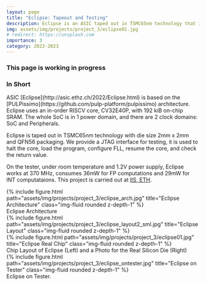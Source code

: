 ```yaml
---
layout: page
title: "Eclipse: Tapeout and Testing"
description: Eclipse is an ASIC taped out in TSMC65nm technology that integrates features such as Stochastic Rounding(SR) extension, an X-interface, and a T-head div/sqrt unit. This project contains system intergration, full ASIC backend process and ASIC testing after the chip came back.
img: assets/img/projects/project_3/eclipse01.jpg
# redirect: https://unsplash.com
importance: 3
category: 2022-2023
---
```

<h3 class="card-title"><span class="font-weight-bold">This page is working in progress</span></h3>
<h3 class="card-title"><span class="font-weight-bold">In Short</span></h3>
ASIC [Eclipse](http://asic.ethz.ch/2022/Eclipse.html) is based on the [PULPissimo](https://github.com/pulp-platform/pulpissimo) architecture. Eclipse uses an in-order RISCV core, CV32E40P, with 192 kiB on-chip SRAM. The whole SoC is in 1 power domain, and there are 2 clock domains: SoC and Peripherals. 

Eclipse is taped out in TSMC65nm technology with die size 2mm x 2mm and QFN56 packaging. We provide a JTAG interface for testing, it is used to halt the core, load the program, configure FLL, resume the core, and check the return value.

On the tester, under room temperature and 1.2V power supply, Eclipse works at 370 MHz, consumes 36mW for FP computations and 29mW for INT computataions. This project is carried out at [IIS, ETH](https://iis.ee.ethz.ch/).

<div class="row">
    <div class="col-sm mt-3 mt-md-0">
        {% include figure.html path="assets/img/projects/project_3/eclipse_arch.jpg" title="Eclipse Architecture" class="img-fluid rounded z-depth-1" %}
    </div>
</div>
<div class="caption">
    Eclipse Architecture
</div>

<div class="row">
    <div class="col-sm-6 mt-3 mt-md-0">
        {% include figure.html path="assets/img/projects/project_3/eclipse_layout2_sml.jpg" title="Eclipse Layout" class="img-fluid rounded z-depth-1" %}
    </div>
    <div class="col-sm-6 mt-3 mt-md-0">
        {% include figure.html path="assets/img/projects/project_3/eclipse01.jpg" title="Eclipse Real Chip" class="img-fluid rounded z-depth-1" %}
    </div>
</div>
<div class="caption">
    Chip Layout of Eclipse (Left) and a Photo for the Real Silicon Die (Right)
</div>

<div class="row">
    <div class="col-sm mt-3 mt-md-0">
        {% include figure.html path="assets/img/projects/project_3/eclipse_ontester.jpg" title="Eclipse on Tester" class="img-fluid rounded z-depth-1" %}
    </div>
</div>
<div class="caption">
    Eclipse on Tester.
</div>

